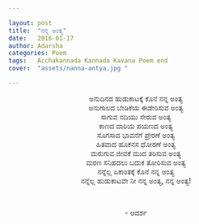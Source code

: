 ```yaml
---

layout: post
title:  "ನನ್ನ ಅಂತ್ಯ"
date:   2016-01-17
author: Adarsha
categories: Poem
tags:	Acchakannada Kannada Kavana Poem end
cover:  "assets/nanna-antya.jpg "

---
```

<p align="center">ಅನುದಿನದ ಹುಡುಕಾಟಕ್ಕೆ ಕೊನೆ ನನ್ನ ಅಂತ್ಯ   <br>
ಅನುಗಾಲದ ಬೇಡಿಕೆಯ ಈಡೇರಿಸುವ ಅಂತ್ಯ    <br>
ಸಾಗುವ ನದಿಯು ಸೇರುವ ಅಂತ್ಯ    <br>
ಕಾಣದ ದಾರಿಯ ಪಯಣದ ಅಂತ್ಯ<!--more-->
<br>ಸೊಗಸಾದ ಭಾವನೆಗೆ ಪ್ರೇರಣೆ ಅಂತ್ಯ   <br>
ಹಿತವಾದ ಹೂಕನಸ ಧೋರಣೆ ಅಂತ್ಯ   <br>
ಮರುಗುವ ಜೀವಕೆ ಮುದ ತರಿಸುವ ಅಂತ್ಯ   <br>
ಮರಣ ಸನಿಹದಲು ಬದುಕ ತೋರಿಸುವ ಅಂತ್ಯ   <br>
ನನ್ನೆಲ್ಲ ಏಕಾಂತಕ್ಕೆ ಕೊನೆ ನನ್ನ ಅಂತ್ಯ   <br>
ನನ್ನೆಲ್ಲ ಹುಡುಕಾಟವೇ ನೀ ನನ್ನ ಅಂತ್ಯ, ನನ್ನ ಅಂತ್ಯ!</p><br>
    
<p align="center">- ಆದರ್ಶ</p>
